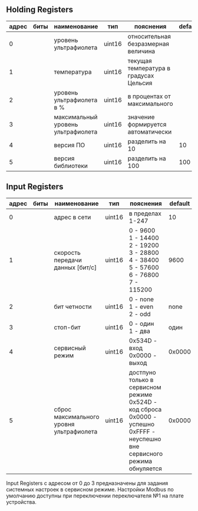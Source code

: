 
## Holding Registers
|адрес|биты|наименование|тип|пояснения|default
|---|---|---|---|---|---|
0||уровень ультрафиолета|uint16|относительная безразмерная величина|
1||температура|uint16|текущая температура в градусах Цельсия|
2||уровень ультрафиолета в %|uint16|в процентах от максимального|
3||максимальный уровень ультрафиолета|uint16| значение формируется автоматически
4||версия ПО|uint16|разделить на 10|10
5||версия библиотеки|uint16|разделить на 100|100

## Input Registers
|адрес|биты|наименование|тип|пояснения|default
|---|---|---|---|---|---|
0||адрес в сети|uint16|в пределах 1-247|10
1||скорость передачи данных [бит/с]|uint16|0 - 9600<br> 1 - 14400<br> 2 - 19200<br> 3 - 28800<br>4 - 38400<br>5 - 57600<br>6 - 76800<br>7 - 115200|9600
2||бит четности|uint16|0 - none<br> 1 - even<br> 2 - odd|none
3||стоп-бит|uint16|0 - один<br> 1 - два|один
4||сервисный режим|uint16|0x534D - вход<br> 0x0000 - выход|0x0000
5||сброс максимального уровня ультрафиолета|uint16|достпуно только в сервисном режиме<br>0x524D - код сброса<br>0x0000 - успешно<br>0xFFFF - неуспешно<br>вне сервисного режима обнуляется|0x0000

Input Registers с адресом от 0 до 3 предназначены для задания системных настроек в сервисном режиме. Настройки Modbus по умолчанию доступны при переключении переключателя №1 на плате устройства.


